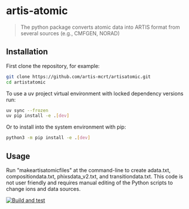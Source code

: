 # artis-atomic

>The python package converts atomic data into ARTIS format from several sources (e.g., CMFGEN, NORAD)

## Installation
First clone the repository, for example:
```sh
git clone https://github.com/artis-mcrt/artisatomic.git
cd artistatomic
```

To use a uv project virtual environment with locked dependency versions run:
```sh
uv sync --frozen
uv pip install -e .[dev]
```

Or to install into the system environment with pip:
```sh
python3 -m pip install -e .[dev]
```

## Usage
Run "makeartisatomicfiles" at the command-line to create adata.txt, compositiondata.txt, phixsdata_v2.txt, and transitiondata.txt. This code is not user friendly and requires manual editing of the Python scripts to change ions and data sources.

[![Build and test](https://github.com/artis-mcrt/artisatomic/actions/workflows/pythonapp.yml/badge.svg)](https://github.com/artis-mcrt/artisatomic/actions/workflows/pythonapp.yml)
